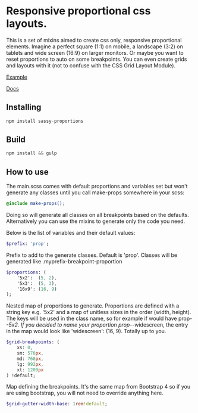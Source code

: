 # Responsive proportional css layouts.

This is a set of mixins aimed to create css only, responsive proportional elements. Imagine a perfect square (1:1) on mobile, a landscape (3:2) on tablets and wide screen (16:9) on larger monitors. Or maybe you want to reset proportions to auto on some breakpoints. You can even create grids and layouts with it (not to confuse with the CSS Grid Layout Module).

[Example]()

[Docs]()

## Installing

```javascript
npm install sassy-proportions
```

## Build

```javascript
npm install && gulp
```

## How to use

The main.scss comes with default proportions and variables set but won't generate any classes until you call make-props somewhere in your scss:

```scss
@include make-props();
```

Doing so will generate all classes on all breakpoints based on the defaults. Alternatively you can use the mixins to generate only the code you need.

Below is the list of variables and their default values:

```sass
$prefix: 'prop';
```
Prefix to add to the generate classes. Default is 'prop'. Classes will be generated like .myprefix-breakpoint-proportion

```sass
$proportions: (
	'5x2': 	(5, 2), 
	'5x3': 	(5, 3),
	'16x9':	(16, 9)	
);
```
Nested map of proportions to generate. Proportions are defined with a string key e.g. '5x2' and a map of unitless sizes in the order (width, height). The keys will be used in the class name, so for example if would have prop-*-5x2. If you decided to name your proportion prop-*-widescreen, the entry in the map would look like 'widescreen': (16, 9). Totally up to you.

```sass
$grid-breakpoints: (
	xs: 0,
	sm: 576px,
	md: 768px,
	lg: 992px,
	xl: 1200px
) !default;
```
Map defining the breakpoints. It's the same map from Bootstrap 4 so if you are using bootstrap, you will not need to override anything here. 


```sass
$grid-gutter-width-base: 1rem!default;
```

